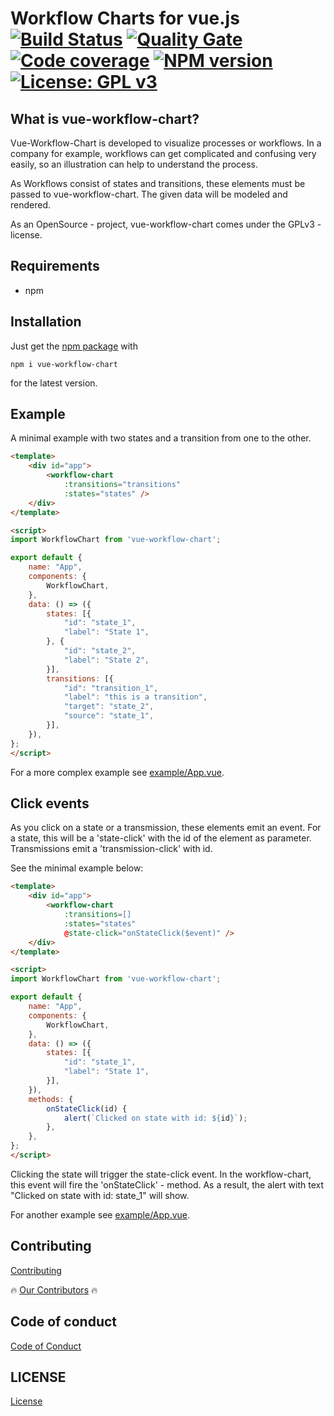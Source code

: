 Workflow Charts for vue.js [![Build Status](https://cloud.drone.io/api/badges/vue-workflow-chart/vue-workflow-chart/status.svg)](https://cloud.drone.io/vue-workflow-chart/vue-workflow-chart)
[![Quality Gate](https://sonarcloud.io/api/project_badges/measure?project=vue-workflow-chart_vue-workflow-chart&metric=alert_status)](https://sonarcloud.io/dashboard/index/vue-workflow-chart_vue-workflow-chart)
[![Code coverage](https://sonarcloud.io/api/project_badges/measure?project=vue-workflow-chart_vue-workflow-chart&metric=coverage)](https://sonarcloud.io/dashboard/index/vue-workflow-chart_vue-workflow-chart)
[![NPM version](https://badge.fury.io/js/vue-workflow-chart.svg)](https://badge.fury.io/js/vue-workflow-chart)
 [![License: GPL v3](https://img.shields.io/badge/License-GPL%20v3-blue.svg)](https://www.gnu.org/licenses/gpl-3.0)
 ========================

## What is vue-workflow-chart?

Vue-Workflow-Chart is developed to visualize processes or workflows. In a company for example, workflows can get complicated and confusing very easily, so an illustration can help to understand the process.

As Workflows consist of states and transitions, these elements must be passed to vue-workflow-chart. The given data will be modeled and rendered.

As an OpenSource - project, vue-workflow-chart comes under the GPLv3 - license.

## Requirements

* npm

## Installation

Just get the [npm package](https://www.npmjs.com/package/vue-workflow-chart) with

```
npm i vue-workflow-chart
```
for the latest version.

## Example

A minimal example with two states and a transition from one to the other.
```html
<template>
    <div id="app">
        <workflow-chart
            :transitions="transitions"
            :states="states" />
    </div>
</template>

<script>
import WorkflowChart from 'vue-workflow-chart';

export default {
    name: "App",
    components: {
        WorkflowChart,
    },
    data: () => ({
        states: [{
            "id": "state_1",
            "label": "State 1",
        }, {
            "id": "state_2",
            "label": "State 2",
        }],
        transitions: [{
            "id": "transition_1",
            "label": "this is a transition",
            "target": "state_2",
            "source": "state_1",
        }],
    }),
};
</script>
```

For a more complex example see [example/App.vue](./example/App.vue).

## Click events

As you click on a state or a transmission, these elements emit an event. For a state, this will be a 'state-click' with the id of the element as parameter. Transmissions emit a 'transmission-click' with id. 

See the minimal example below:

```html
<template>
    <div id="app">
        <workflow-chart
            :transitions=[]
            :states="states"
            @state-click="onStateClick($event)" />
    </div>
</template>

<script>
import WorkflowChart from 'vue-workflow-chart';

export default {
    name: "App",
    components: {
        WorkflowChart,
    },
    data: () => ({
        states: [{
            "id": "state_1",
            "label": "State 1",
        }],
    }),
    methods: {
        onStateClick(id) {
            alert(`Clicked on state with id: ${id}`);
        },
    },
};
</script>
```

Clicking the state will trigger the state-click event. In the workflow-chart, this event will fire the 'onStateClick' - method. As a result, the alert with text "Clicked on state with id: state_1" will show. 

For another example see [example/App.vue](./example/App.vue).

## Contributing

[Contributing](./CONTRIBUTING.md)

🔥 [Our Contributors](./Contributors.md) 🔥

## Code of conduct

[Code of Conduct](./CODE_OF_CONDUCT.md)

## LICENSE

[License](./LICENSE)
